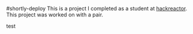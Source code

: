 #shortly-deploy
This is a project I completed as a student at [hackreactor](http://hackreactor.com). This project was worked on with a pair.

test